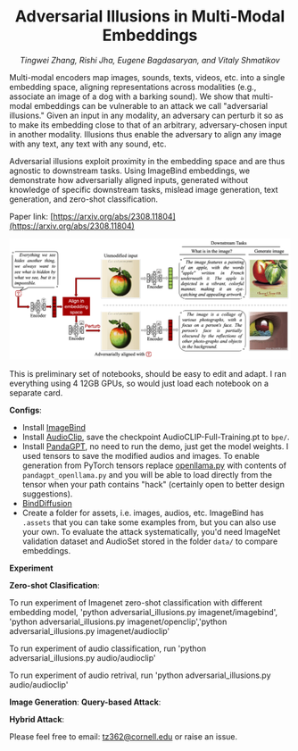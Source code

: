 <h1 align="center"> 
Adversarial Illusions in Multi-Modal Embeddings </h1>

<p align="center"> <i>Tingwei Zhang, Rishi Jha, Eugene Bagdasaryan, and Vitaly Shmatikov</i></p>

Multi-modal encoders map images, sounds, texts, videos, etc. into a
single embedding space, aligning representations across modalities
(e.g., associate an image of a dog with a barking sound). We show that
multi-modal embeddings can be vulnerable to an attack we call
"adversarial illusions." Given an input in any modality, an adversary
can perturb it so as to make its embedding close to that of an
arbitrary, adversary-chosen input in another modality. Illusions thus
enable the adversary to align any image with any text, any text with
any sound, etc. 

Adversarial illusions exploit proximity in the embedding space and are
thus agnostic to downstream tasks. Using ImageBind embeddings, we
demonstrate how adversarially aligned inputs, generated without
knowledge of specific downstream tasks, mislead image generation, text
generation, and zero-shot classification.

Paper link:
[https://arxiv.org/abs/2308.11804](https://arxiv.org/abs/2308.11804)

<img src="image/illusion.png" alt="drawing" width="600"/>

This is preliminary set of notebooks, should be easy to edit and
adapt. I ran everything using 4 12GB GPUs, so would just load each
notebook on a separate card.

**Configs**:
- Install
  [ImageBind](https://github.com/facebookresearch/ImageBind#usage)
- Install
  [AudioClip](https://github.com/AndreyGuzhov/AudioCLIP), save the checkpoint AudioCLIP-Full-Training.pt to `bpe/`.
- Install
  [PandaGPT](https://github.com/yxuansu/PandaGPT#2-running-pandagpt-demo-back-to-top),
  no need to run the demo, just get the model weights. I used tensors to save the
  modified audios and images. To enable generation from PyTorch
  tensors replace
  [openllama.py](https://github.com/yxuansu/PandaGPT/blob/main/code/model/openllama.py)
  with contents of `pandagpt_openllama.py` and you will be able
  to load directly from the tensor when your path contains "hack"
  (certainly open to better design suggestions).
- [BindDiffusion](https://github.com/sail-sg/BindDiffusion)
- Create a folder for assets, i.e. images, audios, etc. ImageBind has
  `.assets` that you can take some examples from, but you can also use
  your own. To evaluate the attack systematically, you'd need
  ImageNet validation dataset and AudioSet stored in the folder `data/` to compare embeddings.

**Experiment**

**Zero-shot Clasification**:

To run experiment of Imagenet zero-shot classification with different embedding model, 'python adversarial_illusions.py imagenet/imagebind', 'python adversarial_illusions.py imagenet/openclip','python adversarial_illusions.py imagenet/audioclip'

To run experiment of audio classification, run 'python adversarial_illusions.py audio/audioclip'

To run experiment of audio retrival, run 'python adversarial_illusions.py audio/audioclip'

**Image Generation**:
**Query-based Attack**:

**Hybrid Attack**:

Please feel free to email: [tz362@cornell.edu](mailto:tz362@cornell.edu) or raise an issue.


